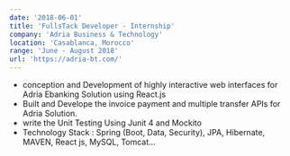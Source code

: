 ```yaml
---
date: '2018-06-01'
title: 'FullsTack Developer - Internship'
company: 'Adria Business & Technology'
location: 'Casablanca, Morocco'
range: 'June - August 2018'
url: 'https://adria-bt.com/'
---
```


- conception and Development of highly interactive web interfaces for Adria Ebanking Solution using React.js 
- Built and Develope the invoice payment and multiple transfer APIs for Adria Solution. 
- write the Unit Testing Using Junit 4 and Mockito
- Technology Stack : Spring (Boot, Data, Security), JPA, Hibernate, MAVEN, React js, MySQL, Tomcat... 
